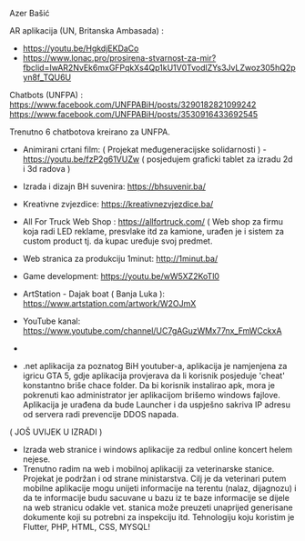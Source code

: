 Azer Bašić


AR aplikacija (UN, Britanska Ambasada) : 
- https://youtu.be/HgkdjEKDaCo
- https://www.lonac.pro/prosirena-stvarnost-za-mir?fbclid=IwAR2NvEk6mxGFPqkXs4Qp1kU1V0TvodlZYs3JvLZwoz305hQ2pyn8f_TQU6U

Chatbots (UNFPA) : https://www.facebook.com/UNFPABiH/posts/3290182821099242
https://www.facebook.com/UNFPABiH/posts/3530916433692545

Trenutno 6 chatbotova kreirano za UNFPA.

- Animirani crtani film:  ( Projekat međugeneracijske solidarnosti ) - https://youtu.be/fzP2g61VUZw  ( posjedujem graficki tablet za izradu 2d i 3d radova ) 

- Izrada i dizajn BH suvenira: https://bhsuvenir.ba/

- Kreativne zvjezdice:  https://kreativnezvjezdice.ba/

- All For Truck Web Shop : https://allfortruck.com/  ( Web shop za firmu koja radi LED reklame, presvlake itd za kamione, urađen je i sistem za custom product tj. da kupac uređuje  svoj predmet.

- Web stranica za produkciju 1minut: http://1minut.ba/

- Game development: https://youtu.be/wW5XZ2KoTl0

- ArtStation - Dajak boat ( Banja Luka ): https://www.artstation.com/artwork/W2OJmX

- YouTube kanal: https://www.youtube.com/channel/UC7gAGuzWMx77nx_FmWCckxA
- 
-  .net aplikacija za poznatog BiH youtuber-a, aplikacija je namjenjena za igricu GTA 5, gdje aplikacija provjerava da li korisnik posjeduje 'cheat' konstantno briše chace folder. Da bi korisnik instalirao apk, mora je pokrenuti kao administrator jer aplikacijom brišemo windows fajlove. Aplikacija je urađena da bude Launcher i da uspješno sakriva IP adresu od servera radi prevencije DDOS napada. 

( JOŠ UVIJEK U IZRADI ) 
- Izrada web stranice i windows aplikacije za redbul online koncert helem nejese.
- Trenutno radim na web i mobilnoj aplikaciji za veterinarske stanice. Projekat je podržan i od strane ministarstva. Cilj je da veterinari putem mobilne aplikacije mogu unijeti informacije na terentu (nalaz, dijagnozu) i da te informacije budu sacuvane u bazu iz te baze informacije se dijele na web stranicu odakle vet. stanica može preuzeti unaprijed generisane dokumente koji su potrebni za inspekciju itd. Tehnologiju koju koristim je Flutter, PHP, HTML, CSS, MYSQL! 
